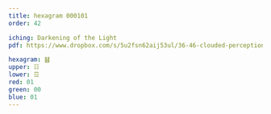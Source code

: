 ```yaml
---
title: hexagram 000101
order: 42

iching: Darkening of the Light
pdf: https://www.dropbox.com/s/5u2fsn62aij53ul/36-46-clouded-perception.pdf?dl=0

hexagram: ䷣
upper: ☷
lower: ☲
red: 01
green: 00
blue: 01
---
```

